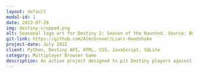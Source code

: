 ```yaml
---
layout: default
modal-id: 1
date: 2022-07-29
img: destiny-cropped.png
alt: Seasonal logo art for Destiny 2: Season of the Haunted. Source: Bungie Press Kit
git-link: https://github.com/AlecGrover/Liars-Handshake
project-date: July 2022
client: Python, Destiny API, HTML, CSS, JavaScript, SQLite
category: Multiplayer Browser Game
description: An active project designed to pit Destiny players against each other in a social deduction game using their actual historical Destiny stats pulled from Bungie's Destiny API. Still early in development, but using a Python server and Websockets to handle networking and game communication. More up to date information can be found on the dedicated GitHub page.
---
```

